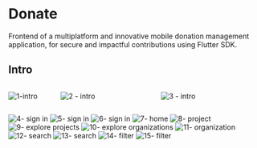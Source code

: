 # Donate
 Frontend of a multiplatform and innovative mobile donation management application, for secure and impactful contributions using Flutter SDK.
## Intro

<div style="display:grid; grid-template-columns: 1fr 1fr 1fr;">

<div style="max-width:200px;"> 

![1-intro](https://user-images.githubusercontent.com/82706421/189496878-0c4d99a1-20e1-4bc3-b655-58986151ec98.png)

</div>

<div style="width:200px"> 

![2 - intro](https://user-images.githubusercontent.com/82706421/189496886-447ce452-f1c0-42c4-a316-9d52bcc0e9b3.png)

</div>

<div style="width:200px"> 

![3 - intro](https://user-images.githubusercontent.com/82706421/189496890-2b6ec761-6cdb-44e0-bee4-abcef44ea497.png)

</div>

</div>




![4- sign in](https://user-images.githubusercontent.com/82706421/189496892-979e2629-0608-4c27-a173-d3172e429cd9.png)
![5- sign in](https://user-images.githubusercontent.com/82706421/189496896-aa2fc236-55ab-4e50-8e17-7b38de53f693.png)
![6- sign in](https://user-images.githubusercontent.com/82706421/189496897-c343298a-dcde-4faa-ac0c-8836109d1796.png)
![7- home](https://user-images.githubusercontent.com/82706421/189496898-118a96f0-0cbc-48ae-8f86-34fb4140b45a.png)
![8- project](https://user-images.githubusercontent.com/82706421/189496931-afc33332-152a-4813-8bf4-db675762ac6e.png)
![9- explore projects](https://user-images.githubusercontent.com/82706421/189496961-b64e559f-7276-4d7f-8f1f-209a5518b32a.png)
![10- explore organizations](https://user-images.githubusercontent.com/82706421/189496993-549fba96-540d-47e2-ae3a-10ec14e7863c.png)
![11- organization](https://user-images.githubusercontent.com/82706421/189497016-af8527fc-a37e-49cf-ab5d-50cffb776798.png)
![12- search](https://user-images.githubusercontent.com/82706421/189497040-c80a9d82-440b-4044-92fa-dd303eeb2ba0.png)
![13- search](https://user-images.githubusercontent.com/82706421/189497043-e2b67f6f-c304-4a45-8c42-7ca2d36dd26f.png)
![14- filter](https://user-images.githubusercontent.com/82706421/189497045-c4c5959c-457c-4654-8f50-4d07d9cbac7e.png)
![15- filter](https://user-images.githubusercontent.com/82706421/189497047-8e6a67d7-fd1f-449f-ac85-c342a9496e0e.png)
